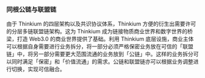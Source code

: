### 同根公链与联盟链

由于 Thinkium 的四层架构以及共识协议体系，Thinkium 方便的衍生出需要许可的分层多链联盟链架构。这为 Thinkium 成为链接物质商业世界和数字世界的桥梁，打造 Web3.0 的商业世界提供了基础。利用 Thinkium 底层设施，商业主体可以根据自身需要进行业务拆分，将一部分必须严格保密业务放在可信的「联盟链」中，将另一部分需要更大范围流通的业务放到「公链」中。这样的业务拆分可以同时满足「保密」和「价值流通」的需求。公链和联盟链亦可以根据业务调整进行切换，实现可信融合。

